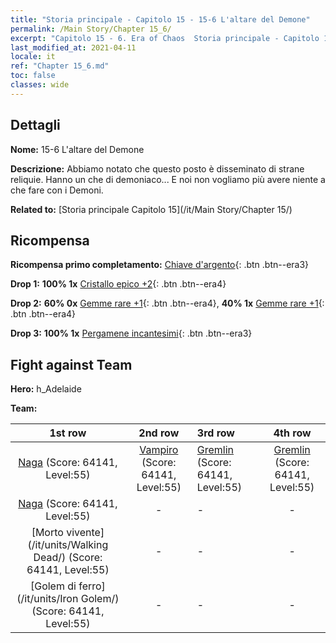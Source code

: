 ```yaml
---
title: "Storia principale - Capitolo 15 - 15-6 L'altare del Demone"
permalink: /Main Story/Chapter 15_6/
excerpt: "Capitolo 15 - 6. Era of Chaos  Storia principale - Capitolo 15_6. 15-6 L'altare del Demone"
last_modified_at: 2021-04-11
locale: it
ref: "Chapter 15_6.md"
toc: false
classes: wide
---
```


## Dettagli

 **Nome:** 15-6 L'altare del Demone

 **Descrizione:** Abbiamo notato che questo posto è disseminato di strane reliquie. Hanno un che di demoniaco... E noi non vogliamo più avere niente a che fare con i Demoni.

 **Related to:** [Storia principale Capitolo 15](/it/Main Story/Chapter 15/)

## Ricompensa

 **Ricompensa primo completamento:** [Chiave d'argento](/it/Items/con_693/){: .btn .btn--era3}

 **Drop 1:** **100% 1x** [Cristallo epico +2](/it/Items/mat_52/){: .btn .btn--era4}

 **Drop 2:** **60% 0x** [Gemme rare +1](/it/Items/mat_44/){: .btn .btn--era4}, **40% 1x** [Gemme rare +1](/it/Items/mat_44/){: .btn .btn--era4}

 **Drop 3:** **100% 1x** [Pergamene incantesimi](/it/Items/con_694/){: .btn .btn--era3}


## Fight against Team
 **Hero:** h_Adelaide

 **Team:**


  | 1st row | 2nd row | 3rd row | 4th row |
  |:----:|:----:|:----|:----:|
  | [Naga](/it/units/Naga/) (Score: 64141, Level:55)  | [Vampiro](/it/units/Vampire/) (Score: 64141, Level:55)  | [Gremlin](/it/units/Gremlin/) (Score: 64141, Level:55)  | [Gremlin](/it/units/Gremlin/) (Score: 64141, Level:55)  |
  | [Naga](/it/units/Naga/) (Score: 64141, Level:55)  | - | - | - |
  | [Morto vivente](/it/units/Walking Dead/) (Score: 64141, Level:55)  | - | - | - |
  | [Golem di ferro](/it/units/Iron Golem/) (Score: 64141, Level:55)  | - | - | - |


